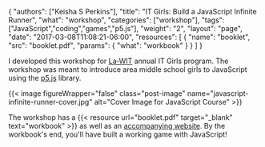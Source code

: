 {
	"authors": ["Keisha S Perkins"],
	"title": "IT Girls: Build a JavaScript Infinite Runner",
	"what": "workshop",
	"categories": ["workshop"],
	"tags": ["JavaScript","coding","games","p5.js"],
	"weight": "2",
	"layout": "page",
	"date": "2017-03-08T11:08:21-06:00",
	"resources": [
	      {
	         "name": "booklet",
	         "src": "booklet.pdf",
	         "params": {
	                     "what": "workbook"
	                  }
	      }
	      ]
}

<p>I developed this workshop for <a target="_blank" href="http://www.la-wit.org">La&#8209;WIT</a> annual IT Girls program. The workshop was meant to introduce area middle school girls to JavaScript using the <a target="_blank" href="http://p5js.org">p5.js</a> library.</p>
{{< image figureWrapper="false"  class="post-image" name="javascript-infinite-runner-cover.jpg" alt="Cover Image for JavaScript Course" >}} 
<p>The workshop has a {{< resource url="booklet.pdf" target="_blank" text="workbook" >}} as well as an <a target='_blank' href="https://la-wit.github.io/build-an-infinite-runner/">accompanying website</a>. By the workbook's end, you'll have built a working game with JavaScript!</p>